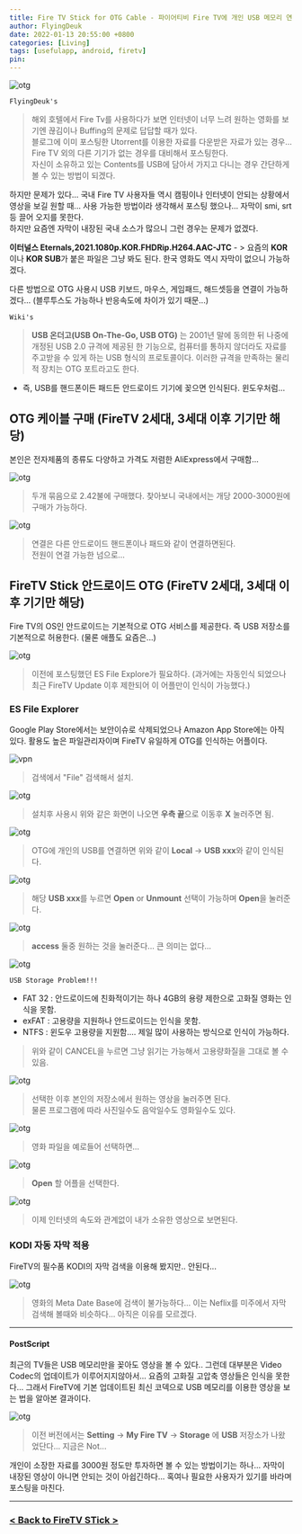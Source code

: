 ```yaml
---
title: Fire TV Stick for OTG Cable - 파이어티비 Fire TV에 개인 USB 메모리 연결법 (Feat. OTG 케이블)
author: FlyingDeuk
date: 2022-01-13 20:55:00 +0800
categories: [Living]
tags: [usefulapp, android, firetv]
pin:
---
```


![otg](/img/living/fire/otg15.jpg)

`FlyingDeuk's`
> 해외 호텔에서 Fire Tv를 사용하다가 보면 인터넷이 너무 느려 원하는 영화를 보기엔 끊김이나 Buffing의 문제로 답답할 때가 있다. <br>
블로그에 이미 포스팅한 Utorrent를 이용한 자료를 다운받은 자료가 있는 경우... Fire TV 외의 다른 기기가 없는 경우를 대비해서 포스팅한다. <br>
자신이 소유하고 있는 Contents를 USB에 담아서 가지고 다니는 경우 간단하게 볼 수 있는 방법이 되겠다.  

하지만 문제가 있다... 국내 Fire TV 사용자들 역시 캠핑이나 인터넷이 안되는 상황에서 영상을 보길 원할 때... 사용 가능한 방법이라 생각해서 포스팅 했으나... 자막이 smi, srt등 끌어 오지를 못한다. <br>
하지만 요즘엔 자막이 내장된 국내 소스가 많으니 그런 경우는 문제가 없겠다. <br>

**이터널스 Eternals,2021.1080p.KOR.FHDRip.H264.AAC-JTC** - > 요즘의 **KOR** 이나 **KOR SUB**가 붙은 파일은 그냥 봐도 된다. 한국 영화도 역시 자막이 없으니 가능하겠다.

다른 방법으로 OTG 사용시 USB 키보드, 마우스, 게임패드, 해드셋등을 연결이 가능하겠다... (블루투스도 가능하나 반응속도에 차이가 있기 때문...)

`Wiki's`
> **USB 온더고(USB On-The-Go, USB OTG)** 는 2001년 말에 동의한 뒤 나중에 개정된 USB 2.0 규격에 제공된 한 기능으로, 컴퓨터를 통하지 않더라도 자료를 주고받을 수 있게 하는 USB 형식의 프로토콜이다. 이러한 규격을 만족하는 물리적 장치는 OTG 포트라고도 한다.

- 즉, USB를 핸드폰이든 패드든 안드로이드 기기에 꽂으면 인식된다. 윈도우처럼...

## OTG 케이블 구매 (FireTV 2세대, 3세대 이후 기기만 해당)
본인은 전자제품의 종류도 다양하고 가격도 저렴한 AliExpress에서 구매함...

![otg](/img/living/fire/otg13.jpg)
> 두개 묶음으로 2.42불에 구매했다. 찾아보니 국내에서는 개당 2000-3000원에 구매가 가능하다.

![otg](/img/living/fire/otg14.jpg)
> 연결은 다른 안드로이드 핸드폰이나 패드와 같이 연결하면된다. <br>
전원이 연결 가능한 넘으로...

## FireTV Stick 안드로이드 OTG (FireTV 2세대, 3세대 이후 기기만 해당)
Fire TV의 OS인 안드로이드는 기본적으로 OTG 서비스를 제공한다. 즉 USB 저장소를 기본적으로 허용한다. (물론 애플도 요즘은...)

![otg](/img/living/fire/otg1.jpg)
>이전에 포스팅했던 ES File Explore가 필요하다. (과거에는 자동인식 되었으나 최근 FireTV Update 이후 제한되어 이 어플만이 인식이 가능했다.)

### ES File Explorer
Google Play Store에서는 보안이슈로 삭제되었으나 Amazon App Store에는 아직 있다. 활용도 높은 파일관리자이며 FireTV 유일하게 OTG를 인식하는 어플이다.

![vpn](/img/living/fire/vpn/vpn2.jpg)
>검색에서 "File" 검색해서 설치.

![otg](/img/living/fire/otg10.jpg)
> 설치후 사용시 위와 같은 화면이 나오면 **우측 끝**으로 이동후 **X** 눌러주면 됨.

![otg](/img/living/fire/otg3.jpg)
> OTG에 개인의 USB를 연결하면 위와 같이 **Local** -> **USB xxx**와 같이 인식된다.

![otg](/img/living/fire/otg4.jpg)
> 해당 **USB xxx**를 누르면 **Open** or **Unmount** 선택이 가능하며 **Open**을 눌러준다.

![otg](/img/living/fire/otg5.jpg)
> **access** 둘중 원하는 것을 눌러준다... 큰 의미는 없다...

![otg](/img/living/fire/otg9.jpg)

`USB Storage Problem!!!`
- FAT 32 : 안드로이드에 친화적이기는 하나 4GB의 용량 제한으로 고화질 영화는 인식을 못함.
- exFAT : 고용량을 지원하나 안드로이드는 인식을 못함.
- NTFS : 윈도우 고용량을 지원함.... 제일 많이 사용하는 방식으로 인식이 가능하다.

> 위와 같이 CANCEL을 누르면 그냥 읽기는 가능해서 고용량화질을 그대로 볼 수 있음.

![otg](/img/living/fire/otg6.jpg)
> 선택한 이후 본인의 저장소에서 원하는 영상을 눌러주면 된다. <br>
물론 프로그램에 따라 사진일수도 음악일수도 영화일수도 있다.

![otg](/img/living/fire/otg7.jpg)
> 영화 파일을 예로들어 선택하면...

![otg](/img/living/fire/otg8.jpg)
> **Open** 할 어플을 선택한다.

![otg](/img/living/fire/otg11.jpg)
> 이제 인터넷의 속도와 관계없이 내가 소유한 영상으로 보면된다.

### KODI 자동 자막 적용
FireTV의 필수품 KODI의 자막 검색을 이용해 봤지만.. 안된다...

![otg](/img/living/fire/otg12.jpg)
> 영화의 Meta Date Base에 검색이 불가능하다... 이는 Neflix를 미주에서 자막 검색해 볼때와 비슷하다... 아직은 이유를 모르겠다.

-------

#### PostScript
최근의 TV들은 USB 메모리만을 꽂아도 영상을 볼 수 있다.. 그런데 대부분은 Video Codec의 업데이트가 이루어지지않아서... 요즘의 고화질 고압축 영상들은 인식을 못한다... 그래서 FireTV에 기본 업데이트된 최신 코덱으로 USB 메모리를 이용한 영상을 보는 법을 알아본 결과이다. <br>

![otg](/img/living/fire/otg2.jpg)
> 이전 버전에서는 **Setting** -> **My Fire TV** -> **Storage** 에 **USB** 저장소가 나왔었단다... 지금은 Not...

개인이 소장한 자료를 3000원 정도만 투자하면 볼 수 있는 방법이기는 하나... 자막이 내장된 영상이 아니면 안되는 것이 아쉽긴하다... 혹여나 필요한 사용자가 있기를 바라며 포스팅을 마친다.

--------

### [< Back to FireTV STick >](/posts/FireTV/)
